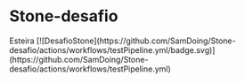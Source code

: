 # Stone-desafio
<div>
Esteira
[![DesafioStone](https://github.com/SamDoing/Stone-desafio/actions/workflows/testPipeline.yml/badge.svg)](https://github.com/SamDoing/Stone-desafio/actions/workflows/testPipeline.yml)
</div>
